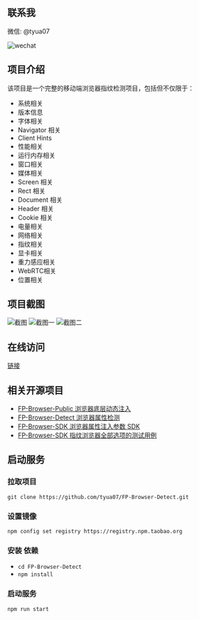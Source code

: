 ## 联系我

微信: @tyua07

![wechat](https://github.com/tyua07/FP-Browser-Detect/raw/master/docs/wechat.jpg)

## 项目介绍
该项目是一个完整的移动端浏览器指纹检测项目，包括但不仅限于：

* 系统相关 
* 版本信息 
* 字体相关 
* Navigator 相关
* Client Hints
* 性能相关
* 运行内存相关
* 窗口相关
* 媒体相关
* Screen 相关
* Rect 相关
* Document 相关
* Header 相关
* Cookie 相关
* 电量相关
* 网络相关
* 指纹相关
* 显卡相关
* 重力感应相关
* WebRTC相关
* 位置相关

## 项目截图
![截图](https://github.com/tyua07/FP-Browser-Detect/raw/master/docs/project.png)
![截图一](https://github.com/tyua07/FP-Browser-Detect/raw/master/docs/all_detect_1.png)
![截图二](https://github.com/tyua07/FP-Browser-Detect/raw/master/docs/all_detect_2.png)

## 在线访问
[链接](https://tyua07.github.io/FP-Browser-Detect/)

## 相关开源项目
* [FP-Browser-Public 浏览器底层动态注入](https://github.com/tyua07/FP-Browser-Public)
* [FP-Browser-Detect 浏览器属性检测](https://github.com/tyua07/FP-Browser-Detect)
* [FP-Browser-SDK 浏览器属性注入参数 SDK](https://github.com/tyua07/FP-Browser-SDK)
* [FP-Browser-SDK 指纹浏览器全部选项的测试用例](https://github.com/tyua07/FP-Browser-Test)

## 启动服务

### 拉取项目

``git clone https://github.com/tyua07/FP-Browser-Detect.git``

### 设置镜像

``npm config set registry https://registry.npm.taobao.org``

### 安装 依赖

* ``cd FP-Browser-Detect``
* ``npm install``

### 启动服务

``npm run start``
